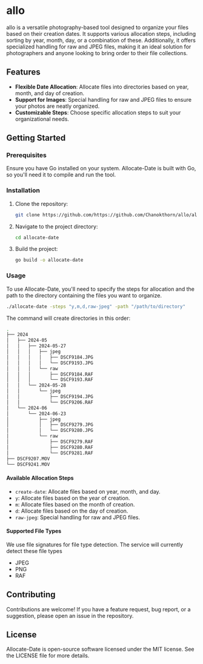 # allo

allo is a versatile photography-based tool designed to organize your files based on their creation dates. It supports various allocation steps, including sorting by year, month, day, or a combination of these. Additionally, it offers specialized handling for raw and JPEG files, making it an ideal solution for photographers and anyone looking to bring order to their file collections.

## Features

- **Flexible Date Allocation**: Allocate files into directories based on year, month, and day of creation.
- **Support for Images**: Special handling for raw and JPEG files to ensure your photos are neatly organized.
- **Customizable Steps**: Choose specific allocation steps to suit your organizational needs.

## Getting Started

### Prerequisites

Ensure you have Go installed on your system. Allocate-Date is built with Go, so you'll need it to compile and run the tool.

### Installation

1. Clone the repository:
   ```bash
   git clone https://github.com/https://github.com/Chanokthorn/allo/allocate-date.git
   ```
2. Navigate to the project directory:
   ```bash
   cd allocate-date
   ```
3. Build the project:
   ```bash
   go build -o allocate-date
   ```

### Usage

To use Allocate-Date, you'll need to specify the steps for allocation and the path to the directory containing the files you want to organize.

```bash
./allocate-date -steps "y,m,d,raw-jpeg" -path "/path/to/directory"
```

The command will create directories in this order:

```bash
.
├── 2024
│   ├── 2024-05
│   │   ├── 2024-05-27
│   │   │   ├── jpeg
│   │   │   │   ├── DSCF9184.JPG
│   │   │   │   └── DSCF9193.JPG
│   │   │   └── raw
│   │   │       ├── DSCF9184.RAF
│   │   │       └── DSCF9193.RAF
│   │   └── 2024-05-28
│   │       └── jpeg
│   │           ├── DSCF9194.JPG
│   │           └── DSCF9206.RAF
│   └── 2024-06
│       └── 2024-06-23
│           ├── jpeg
│           │   ├── DSCF9279.JPG
│           │   └── DSCF9280.JPG
│           └── raw
│               ├── DSCF9279.RAF
│               ├── DSCF9280.RAF
│               └── DSCF9281.RAF
├── DSCF9207.MOV
└── DSCF9241.MOV
```

#### Available Allocation Steps

- `create-date`: Allocate files based on year, month, and day.
- `y`: Allocate files based on the year of creation.
- `m`: Allocate files based on the month of creation.
- `d`: Allocate files based on the day of creation.
- `raw-jpeg`: Special handling for raw and JPEG files.

#### Supported File Types
We use file signatures for file type detection. The service will currently detect these file types

- JPEG
- PNG
- RAF

## Contributing

Contributions are welcome! If you have a feature request, bug report, or a suggestion, please open an issue in the repository.

## License

Allocate-Date is open-source software licensed under the MIT license. See the LICENSE file for more details.
